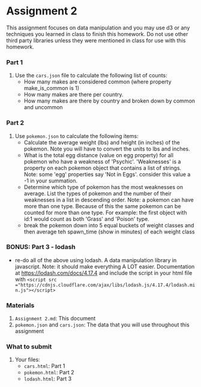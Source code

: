 # Assignment 2

This assignment focuses on data manipulation and you may use d3 or any techniques you learned in class to finish this homework. Do not use other third party libraries unless they were mentioned in class for use with this homework.

### Part 1
1. Use the `cars.json` file to calculate the following list of counts:
    - How many makes are considered common (where property make_is_common is 1)
    - How many makes are there per country.
    - How many makes are there by country and broken down by common and uncommon

### Part 2
1. Use `pokemon.json` to calculate the following items:
    - Calculate the average weight (lbs) and height (in inches) of the pokemon. Note you will have to convert the units to lbs and inches. 
    - What is the total egg distance (value on egg property) for all pokemon who have a weakness of 'Psychic'. 'Weaknesses' is a property on each pokemon object that contains a list of strings. Note: some 'egg' properties say 'Not in Eggs'. consider this value a -1 in your summation.
    - Determine which type of pokemon has the most weaknesses on average. List the types of pokemon and the number of their weaknesses in a list in descending order. Note: a pokemon can have more than one type. Because of this the same pokemon can be counted for more than one type. For example: the first object with id:1 would count as both 'Grass' and 'Poison' type.
    - break the pokemon down into 5 equal buckets of weight classes and then average teh spawn_time (show in minutes) of each weight class

### BONUS: Part 3 - lodash
- re-do all of the above using lodash. A data manipulation library in javascript. Note: it should make everything A LOT easier. Documentation at https://lodash.com/docs/4.17.4 and include the script in your html file with `<script src ="https://cdnjs.cloudflare.com/ajax/libs/lodash.js/4.17.4/lodash.min.js"></script>`


### Materials
1. `Assignment 2.md`: This document
2. `pokemon.json` and `cars.json`: The data that you will use throughout this assignment

### What to submit
1. Your files:
    - `cars.html`: Part 1
    - `pokemon.html`: Part 2
    - `lodash.html`: Part 3